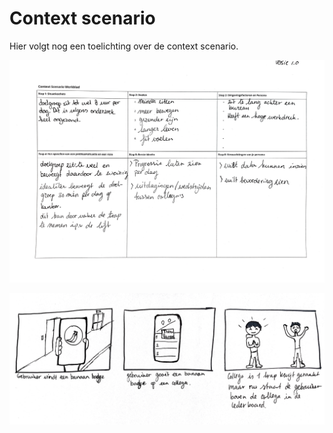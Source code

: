 # Context scenario

Hier volgt nog een toelichting over de context scenario.

![Afbeelding \[..\]](../.gitbook/assets/context-scenario-1.0.png)

![Afbeelding \[..\]](../.gitbook/assets/scannable-document-on-8-apr-2019-at-11_10_55.png)

